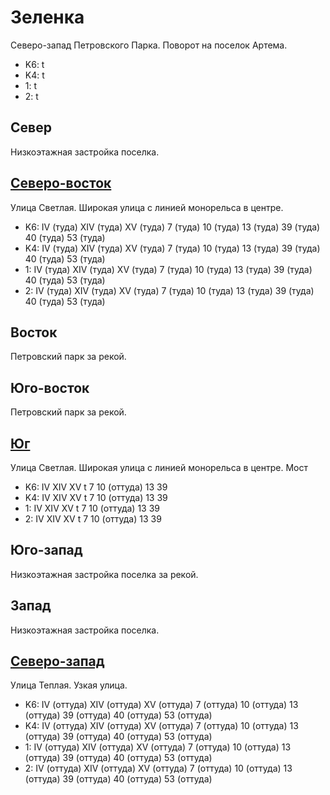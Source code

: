 # Зеленка

Северо-запад Петровского Парка.
Поворот на поселок Артема.

* K6:   t
* K4:   t
* 1:    t
* 2:    t

## Север

Низкоэтажная застройка поселка.

## [Северо-восток](./10392070.md)

Улица Светлая.
Широкая улица с линией монорельса в центре.

* K6:   IV (туда)   XIV (туда)  XV (туда)
        7 (туда)    10 (туда)   13 (туда)   39 (туда)   40 (туда)   53 (туда)
* K4:   IV (туда)   XIV (туда)  XV (туда)
        7 (туда)    10 (туда)   13 (туда)   39 (туда)   40 (туда)   53 (туда)
* 1:    IV (туда)   XIV (туда)  XV (туда)
        7 (туда)    10 (туда)   13 (туда)   39 (туда)   40 (туда)   53 (туда)
* 2:    IV (туда)   XIV (туда)  XV (туда)
        7 (туда)    10 (туда)   13 (туда)   39 (туда)   40 (туда)   53 (туда)

## Восток

Петровский парк за рекой.

## Юго-восток

Петровский парк за рекой.

## [Юг](./10390080.md)

Улица Светлая.
Широкая улица с линией монорельса в центре.
Мост

* K6:   IV  XIV XV
        t
        7   10 (оттуда) 13  39
* K4:   IV  XIV XV
        t
        7   10 (оттуда) 13  39
* 1:    IV  XIV XV
        t
        7   10 (оттуда) 13  39
* 2:    IV  XIV XV
        t
        7   10 (оттуда) 13  39

## Юго-запад

Низкоэтажная застройка поселка за рекой.

## Запад

Низкоэтажная застройка поселка.

## [Северо-запад](./10385070.md)

Улица Теплая.
Узкая улица.

* K6:   IV (оттуда) XIV (оттуда)    XV (оттуда)
        7 (оттуда)  10 (оттуда) 13 (оттуда) 39 (оттуда) 40 (оттуда) 53 (оттуда)
* K4:   IV (оттуда) XIV (оттуда)    XV (оттуда)
        7 (оттуда)  10 (оттуда) 13 (оттуда) 39 (оттуда) 40 (оттуда) 53 (оттуда)
* 1:    IV (оттуда) XIV (оттуда)    XV (оттуда)
        7 (оттуда)  10 (оттуда) 13 (оттуда) 39 (оттуда) 40 (оттуда) 53 (оттуда)
* 2:    IV (оттуда) XIV (оттуда)    XV (оттуда)
        7 (оттуда)  10 (оттуда) 13 (оттуда) 39 (оттуда) 40 (оттуда) 53 (оттуда)
